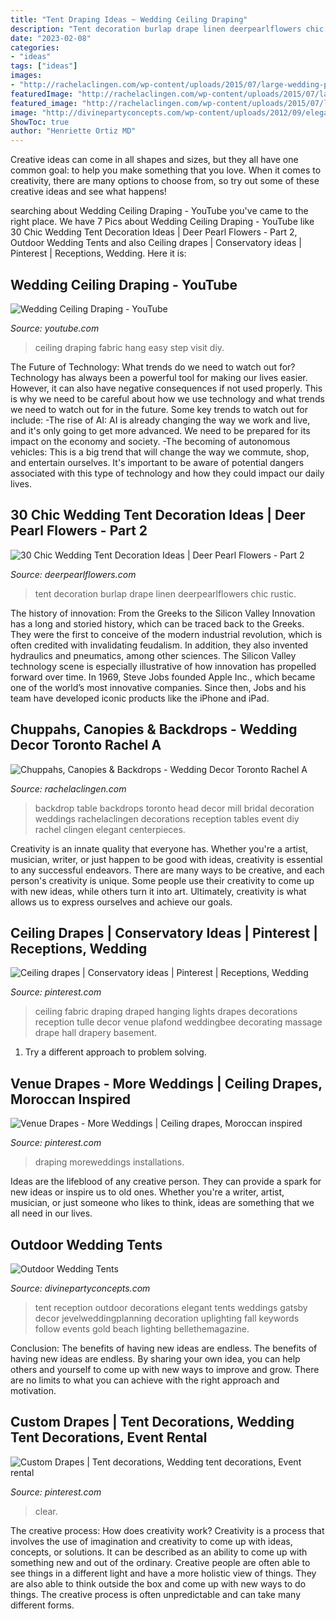 ```yaml
---
title: "Tent Draping Ideas ~ Wedding Ceiling Draping"
description: "Tent decoration burlap drape linen deerpearlflowers chic rustic"
date: "2023-02-08"
categories:
- "ideas"
tags: ["ideas"]
images:
- "http://rachelaclingen.com/wp-content/uploads/2015/07/large-wedding-party-head-table-backdrop-toronto.jpg"
featuredImage: "http://rachelaclingen.com/wp-content/uploads/2015/07/large-wedding-party-head-table-backdrop-toronto.jpg"
featured_image: "http://rachelaclingen.com/wp-content/uploads/2015/07/large-wedding-party-head-table-backdrop-toronto.jpg"
image: "http://divinepartyconcepts.com/wp-content/uploads/2012/09/elegant-wedding-tent.jpg"
ShowToc: true
author: "Henriette Ortiz MD"
---
```



Creative ideas can come in all shapes and sizes, but they all have one common goal: to help you make something that you love. When it comes to creativity, there are many options to choose from, so try out some of these creative ideas and see what happens!

	

		
searching about Wedding Ceiling Draping - YouTube you've came to the right place. We have 7 Pics about Wedding Ceiling Draping - YouTube like 30 Chic Wedding Tent Decoration Ideas | Deer Pearl Flowers - Part 2, Outdoor Wedding Tents and also Ceiling drapes | Conservatory ideas | Pinterest | Receptions, Wedding. Here it is:
		
    
## Wedding Ceiling Draping - YouTube

<img loading=lazy src="https://i.ytimg.com/vi/7jDM5dTH_kw/maxresdefault.jpg" onerror="this.onerror=null;this.src='https://tse2.mm.bing.net/th?id=OIP.WKEdIVr-w6Fu9FH_n4QvbwHaEK&amp;pid=15.1';" alt="Wedding Ceiling Draping - YouTube">

_Source: youtube.com_

>ceiling draping fabric hang easy step visit diy. 

	

The Future of Technology: What trends do we need to watch out for?
Technology has always been a powerful tool for making our lives easier. However, it can also have negative consequences if not used properly. This is why we need to be careful about how we use technology and what trends we need to watch out for in the future. Some key trends to watch out for include: 
-The rise of AI: AI is already changing the way we work and live, and it's only going to get more advanced. We need to be prepared for its impact on the economy and society. 
-The becoming of autonomous vehicles: This is a big trend that will change the way we commute, shop, and entertain ourselves. It's important to be aware of potential dangers associated with this type of technology and how they could impact our daily lives.

    
## 30 Chic Wedding Tent Decoration Ideas | Deer Pearl Flowers - Part 2

<img loading=lazy src="http://www.deerpearlflowers.com/wp-content/uploads/2015/04/burlap-wedding-ideas-burlap-and-linen-tent-drape.jpg" onerror="this.onerror=null;this.src='https://tse1.mm.bing.net/th?id=OIP.pNwwcKLSSZ4th-5KswC6twHaLH&amp;pid=15.1';" alt="30 Chic Wedding Tent Decoration Ideas | Deer Pearl Flowers - Part 2">

_Source: deerpearlflowers.com_

>tent decoration burlap drape linen deerpearlflowers chic rustic. 

	

The history of innovation: From the Greeks to the Silicon Valley
Innovation has a long and storied history, which can be traced back to the Greeks. They were the first to conceive of the modern industrial revolution, which is often credited with invalidating feudalism. In addition, they also invented hydraulics and pneumatics, among other sciences.
The Silicon Valley technology scene is especially illustrative of how innovation has propelled forward over time. In 1969, Steve Jobs founded Apple Inc., which became one of the world’s most innovative companies. Since then, Jobs and his team have developed iconic products like the iPhone and iPad.

    
## Chuppahs, Canopies &amp; Backdrops - Wedding Decor Toronto Rachel A

<img loading=lazy src="http://rachelaclingen.com/wp-content/uploads/2015/07/large-wedding-party-head-table-backdrop-toronto.jpg" onerror="this.onerror=null;this.src='https://tse1.mm.bing.net/th?id=OIP.GxpY_Imalb414xMk2iRmQwHaE7&amp;pid=15.1';" alt="Chuppahs, Canopies &amp; Backdrops - Wedding Decor Toronto Rachel A">

_Source: rachelaclingen.com_

>backdrop table backdrops toronto head decor mill bridal decoration weddings rachelaclingen decorations reception tables event diy rachel clingen elegant centerpieces. 

	

Creativity is an innate quality that everyone has. Whether you're a artist, musician, writer, or just happen to be good with ideas, creativity is essential to any successful endeavors. There are many ways to be creative, and each person's creativity is unique. Some people use their creativity to come up with new ideas, while others turn it into art. Ultimately, creativity is what allows us to express ourselves and achieve our goals.

    
## Ceiling Drapes | Conservatory Ideas | Pinterest | Receptions, Wedding

<img loading=lazy src="https://s-media-cache-ak0.pinimg.com/600x315/5f/09/d6/5f09d62c8ec8ca3d01ed8002fe697d1b.jpg" onerror="this.onerror=null;this.src='https://tse2.mm.bing.net/th?id=OIP.JFEokgKMKYEbqrSdoIlCMAAAAA&amp;pid=15.1';" alt="Ceiling drapes | Conservatory ideas | Pinterest | Receptions, Wedding">

_Source: pinterest.com_

>ceiling fabric draping draped hanging lights drapes decorations reception tulle decor venue plafond weddingbee decorating massage drape hall drapery basement. 

	

1. Try a different approach to problem solving.

    
## Venue Drapes - More Weddings | Ceiling Drapes, Moroccan Inspired

<img loading=lazy src="https://i.pinimg.com/originals/7d/97/f1/7d97f1609228ae92d737070a7d4d08d5.jpg" onerror="this.onerror=null;this.src='https://tse1.mm.bing.net/th?id=OIP.41VuVGWKWPnPX8pS6nd3HAHaJ4&amp;pid=15.1';" alt="Venue Drapes - More Weddings | Ceiling drapes, Moroccan inspired">

_Source: pinterest.com_

>draping moreweddings installations. 

	

Ideas are the lifeblood of any creative person. They can provide a spark for new ideas or inspire us to old ones. Whether you're a writer, artist, musician, or just someone who likes to think, ideas are something that we all need in our lives.

    
## Outdoor Wedding Tents

<img loading=lazy src="http://divinepartyconcepts.com/wp-content/uploads/2012/09/elegant-wedding-tent.jpg" onerror="this.onerror=null;this.src='https://tse2.mm.bing.net/th?id=OIP.cJRl9IHOJyp5Skc3rkHwPQHaLI&amp;pid=15.1';" alt="Outdoor Wedding Tents">

_Source: divinepartyconcepts.com_

>tent reception outdoor decorations elegant tents weddings gatsby decor jevelweddingplanning decoration uplighting fall keywords follow events gold beach lighting bellethemagazine. 

	

Conclusion: The benefits of having new ideas are endless.
The benefits of having new ideas are endless. By sharing your own idea, you can help others and yourself to come up with new ways to improve and grow. There are no limits to what you can achieve with the right approach and motivation.

    
## Custom Drapes | Tent Decorations, Wedding Tent Decorations, Event Rental

<img loading=lazy src="https://i.pinimg.com/originals/70/05/1e/70051ee29e80d85c99875f3b8f43d692.jpg" onerror="this.onerror=null;this.src='https://tse1.mm.bing.net/th?id=OIP.okXkLnAe5vrFkhx1z6Sh4QHaLH&amp;pid=15.1';" alt="Custom Drapes | Tent decorations, Wedding tent decorations, Event rental">

_Source: pinterest.com_

>clear. 

	

The creative process: How does creativity work?
Creativity is a process that involves the use of imagination and creativity to come up with ideas, concepts, or solutions. It can be described as an ability to come up with something new and out of the ordinary. Creative people are often able to see things in a different light and have a more holistic view of things. They are also able to think outside the box and come up with new ways to do things. The creative process is often unpredictable and can take many different forms.


